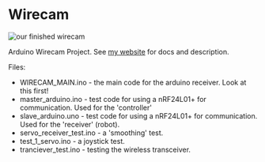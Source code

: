 # Wirecam

![our finished wirecam](http://benjamin.secker.nz/static/images/wirecam/wirecam_1.jpg)

Arduino Wirecam Project.
See [my website](http://benjamin.secker.nz/blog-post/5) for docs and description.

Files:
* WIRECAM_MAIN.ino - the main code for the arduino receiver. Look at this first!
* master_arduino.ino - test code for using a nRF24L01+ for communication. Used for the 'controller'
* slave_arduino.uno - test code for using a nRF24L01+ for communication. Used for the 'receiver' (robot).
* servo_receiver_test.ino - a 'smoothing' test.
* test_1_servo.ino - a joystick test.
* tranciever_test.ino - testing the wireless transceiver. 

